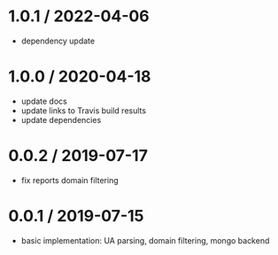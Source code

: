 
1.0.1 / 2022-04-06
==================

 * dependency update

1.0.0 / 2020-04-18
==================

 * update docs
 * update links to Travis build results
 * update dependencies

0.0.2 / 2019-07-17
==================

 * fix reports domain filtering

0.0.1 / 2019-07-15
==================

 * basic implementation: UA parsing, domain filtering, mongo backend
